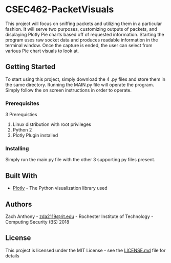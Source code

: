 # CSEC462-PacketVisuals
This project will focus on sniffing packets and utilizing them in a particular fashion. It will serve two purposes, customizing outputs of packets, and displaying Plotly Pie charts based off of requested information. Starting the program uses raw socket data and produces readable information in the terminal window. Once the capture is ended, the user can select from various Pie chart visuals to look at.
## Getting Started
To start using this project, simply download the 4 .py files and store them in the same directory. Running the MAIN.py file will operate the program. Simply follow the on screen instructions in order to operate.

### Prerequisites
3 Prerequisties
1. Linux distribution with root privileges
2. Python 2
3. Plotly Plugin installed

### Installing
Simply run the main.py file with the other 3 supporting py files present.

## Built With
* [Plotly](https://plot.ly/python/) - The Python visualization library used

## Authors
Zach Anthony - zda2119@rit.edu - Rochester Institute of Technology - Computing Security (BS) 2018
## License

This project is licensed under the MIT License - see the [LICENSE.md](LICENSE.md) file for details
